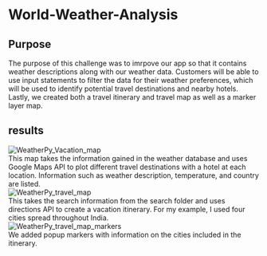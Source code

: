 # World-Weather-Analysis
## Purpose
The purpose of this challenge was to imrpove our app so that it contains weather descriptions along with our weather data.
Customers will be able to use input statements to filter the data for their weather preferences,
which will be used to identify potential travel destinations and nearby hotels.
Lastly, we created both a travel itinerary and travel map as well as a marker layer map.
## results
![WeatherPy_Vacation_map](https://user-images.githubusercontent.com/87148177/133825165-688b4212-d7ec-40be-8d0d-8a99cf7106a6.png)\
This map takes the information gained in the weather database and uses Google Maps API to plot different travel destinations with a hotel at each location.
Information such as weather description, temperature, and country are listed.\
![WeatherPy_travel_map](https://user-images.githubusercontent.com/87148177/133825753-77f38c64-5167-4018-bf0f-85fdc84c87a7.png)\
This takes the search information from the search folder and uses directions API to create a vacation itinerary. For my example, I used four cities spread throughout India.\
![WeatherPy_travel_map_markers](https://user-images.githubusercontent.com/87148177/133825943-9c8725fc-c424-4c40-bb99-8f8830aac677.png)\
We added popup markers with information on the cities included in the itinerary.
